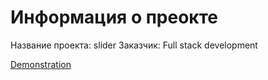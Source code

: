 # Информация о преокте
Название проекта: slider
Заказчик: Full stack development

[Demonstration](https://ivanushkapr.github.io/slider/index.html)
